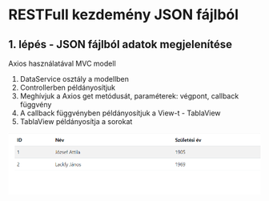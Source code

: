 # RESTFull kezdemény JSON fájlból

## 1. lépés - JSON fájlból adatok megjelenítése

Axios használatával MVC modell 

1. DataService osztály a modellben
2. Controllerben példányosítjuk
3. Meghívjuk a Axios get metódusát, paraméterek: végpont, callback függvény 
4. A callback függvényben példányosítjuk a View-t - TablaView
5. TablaView példányosítja a sorokat 

![Adatok táblázatban megjelenítése](prog1_tablazat.PNG)


